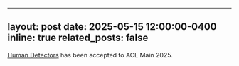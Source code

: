  ---
layout: post
date: 2025-05-15 12:00:00-0400
inline: true
related_posts: false
---
[Human Detectors](https://arxiv.org/abs/2501.15654) has been accepted to ACL Main 2025.